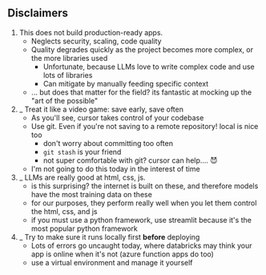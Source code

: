 ## Disclaimers

1.  This does not build production-ready apps.
    -   Neglects security, scaling, code quality
    -   Quality degrades quickly as the project becomes more complex, or the more libraries used
        -   Unfortunate, because LLMs love to write complex code and use lots of libraries
        -   Can mitigate by manually feeding specific context
    -   ... but does that matter for the field? its fantastic at mocking up the "art of the possible"
2.  \_
    Treat it like a video game: save early, save often
    -   As you'll see, cursor takes control of your codebase
    -   Use git. Even if you're not saving to a remote repository! local is nice too
        -   don't worry about committing too often
        -   `git stash` is your friend
        -   not super comfortable with git? cursor can help.... 😈
    -   I'm not going to do this today in the interest of time
3.  \_
    LLMs are really good at html, css, js.
    -   is this surprising? the internet is built on these, and therefore models have the most training data on these
    -   for our purposes, they perform really well when you let them control the html, css, and js
    -   if you must use a python framework, use streamlit because it's the most popular python framework
4.  \_
    Try to make sure it runs locally first **before** deploying
    -   Lots of errors go uncaught today, where databricks may think your app is online when it's not (azure function apps do too)
    -   use a virtual environment and manage it yourself

